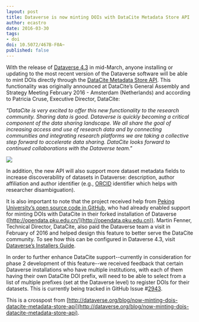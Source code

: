 ```yaml
---
layout: post
title: Dataverse is now minting DOIs with DataCite Metadata Store API
author: ecastro
date: 2016-03-30
tags:
- doi
doi: 10.5072/467B-F0A~
published: false
---
```

With the release of [Dataverse 4.3](https://github.com/IQSS/dataverse/releases/tag/v4.3) in mid-March, anyone installing or updating to the most recent version of the Dataverse software will be able to mint DOIs directly through the [DataCite Metadata Store API](https://mds.datacite.org/static/apidoc). This functionality was originally announced at DataCite’s General Assembly and Strategy Meeting February 2016 - Amsterdam (Netherlands) and according to Patricia Cruse, Executive Director, DataCite:

_"DataCite is very excited to offer this new functionality to the research community. Sharing data is good. Dataverse is quickly becoming a critical component of the data sharing landscape. We all share the goal of increasing access and use of research data and by connecting communities and integrating research platforms we are taking a collective step forward to accelerate data sharing. DataCite looks forward to continued collaborations with the Dataverse team."_

![](/images/2016/03/dataverse.png)

In addition, the new API will also support more dataset metadata fields to increase discoverability of datasets in Dataverse: description, author affiliation and author identifier (e.g., [ORCID](http://orcid.org) identifier which helps with researcher disambiguation).

It is also important to note that the project received help from [Peking University’s open source code in GitHub](https://github.com/pengchengluo/Peking-University-Open-Research-Data-Platform), who had already enabled support for minting DOIs with DataCite in their forked installation of Dataverse ([http://opendata.pku.edu.cn/](http://opendata.pku.edu.cn)). Martin Fenner, Technical Director, DataCite, also paid the Dataverse team a visit in February of 2016 and helped design this feature to better serve the DataCite community. To see how this can be configured in Dataverse 4.3, visit [Dataverse’s Installers Guide](http://guides.dataverse.org/en/latest/installation/config.html?highlight=datacite).

In order to further enhance DataCite support--currently in consideration for phase 2 development of this feature--we received feedback that certain Dataverse installations who have multiple institutions, with each of them having their own DataCite DOI prefix, will need to be able to select from a list of multiple prefixes (set at the Dataverse level) to register DOIs for their datasets. This is currently being tracked in GitHub Issue #[2943](https://github.com/IQSS/dataverse/issues/2943).

This is a crosspost from [http://dataverse.org/blog/now-minting-dois-datacite-metadata-store-api](http://dataverse.org/blog/now-minting-dois-datacite-metadata-store-api).
